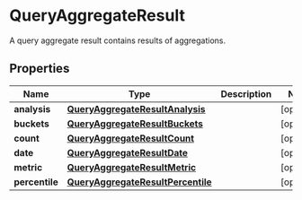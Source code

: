 

# QueryAggregateResult

A query aggregate result contains results of aggregations.

## Properties

Name | Type | Description | Notes
------------ | ------------- | ------------- | -------------
**analysis** | [**QueryAggregateResultAnalysis**](QueryAggregateResultAnalysis.md) |  |  [optional]
**buckets** | [**QueryAggregateResultBuckets**](QueryAggregateResultBuckets.md) |  |  [optional]
**count** | [**QueryAggregateResultCount**](QueryAggregateResultCount.md) |  |  [optional]
**date** | [**QueryAggregateResultDate**](QueryAggregateResultDate.md) |  |  [optional]
**metric** | [**QueryAggregateResultMetric**](QueryAggregateResultMetric.md) |  |  [optional]
**percentile** | [**QueryAggregateResultPercentile**](QueryAggregateResultPercentile.md) |  |  [optional]



